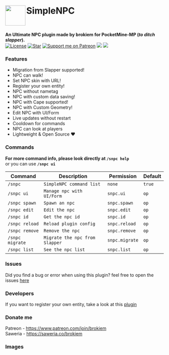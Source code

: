 <h1>SimpleNPC<img src="https://github.com/brokiem/SimpleNPC/blob/master/assets/image.png" height="64" width="64" align="left" alt=""></h1><br>

<b>An Ultimate NPC plugin made by brokiem for PocketMine-MP (_to ditch slapper_).</b><br>
[![License](https://img.shields.io/github/license/brokiem/SimpleNPC)](https://github.com/brokiem/SimpleNPC)
[![Star](https://img.shields.io/github/stars/brokiem/SimpleNPC)](https://github.com/brokiem/SimpleNPC/stargazers)
[![Support me on Patreon](https://img.shields.io/endpoint.svg?url=https%3A%2F%2Fshieldsio-patreon.vercel.app%2Fapi%3Fusername%3Dbrokiem%26type%3Dpatrons&style=flat)](https://patreon.com/brokiem)
[![](https://poggit.pmmp.io/shield.state/SimpleNPC)](https://poggit.pmmp.io/p/SimpleNPC)
[![](https://poggit.pmmp.io/shield.dl.total/SimpleNPC)](https://poggit.pmmp.io/p/SimpleNPC)

### Features
- Migration from Slapper supported!
- NPC can walk!
- Set NPC skin with URL!
- Register your own entity!
- NPC without nametag
- NPC with custom data saving!
- NPC with Cape supported!
- NPC with Custom Geometry!
- Edit NPC with UI/Form
- Live updates without restart
- Cooldown for commands
- NPC can look at players
- Lightweight & Open Source ❤

### Commands
<b>For more command info, please look directly at ```/snpc help```</b><br> or you can use <b>```/snpc ui```</b><br>

| Command | Description | Permission | Default |
| --- | --- | --- | --- |
| ```/snpc``` | ```SimpleNPC command list``` | ```none``` | ```true``` |
| ```/snpc ui``` | ```Manage npc with UI/Form``` | ```snpc.ui``` | ```op``` |
| ```/snpc spawn``` | ```Spawn an npc``` | ```snpc.spawn``` | ```op``` |
| ```/snpc edit``` | ```Edit the npc``` | ```snpc.edit``` | ```op``` |
| ```/snpc id``` | ```Get the npc id``` | ```snpc.id``` | ```op``` |
| ```/snpc reload``` | ```Reload plugin config``` | ```snpc.reload``` | ```op``` |
| ```/snpc remove``` | ```Remove the npc``` | ```snpc.remove``` | ```op``` |
| ```/snpc migrate``` | ```Migrate the npc from Slapper``` | ```snpc.migrate``` | ```op``` |
| ```/snpc list``` | ```See the npc list``` | ```snpc.list``` | ```op``` |

### Issues
Did you find a bug or error when using this plugin? feel free to open the
issues [here](https://github.com/brokiem/SimpleNPC/issues/new)

### Developers
If you want to register your own entity, take a look at this [plugin](https://github.com/brokiem/CustomEntity/)

### Donate me
Patreon - https://www.patreon.com/join/brokiem <br>
Saweria - https://saweria.co/brokiem

### Images
<img src="https://github.com/brokiem/SimpleNPC/blob/master/assets/img.png" alt="">
